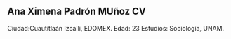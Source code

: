## Ana Ximena Padrón MUñoz CV
Ciudad:Cuautitlaán Izcalli, EDOMEX.
Edad: 23
Estudios: Sociología, UNAM.

